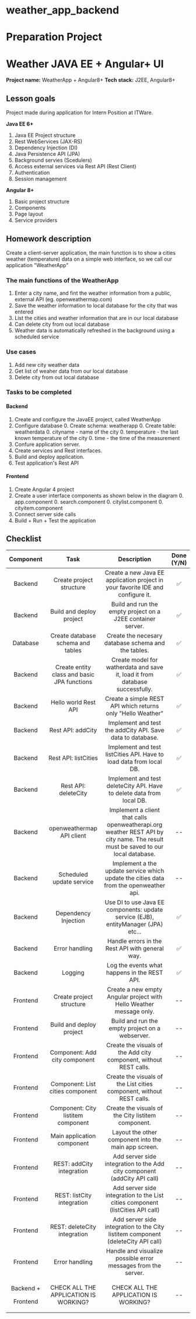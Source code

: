 # weather_app_backend

# **Preparation Project**
# **Weather JAVA EE + Angular+  UI**
**Project name:** WeatherApp + Angular8+
**Tech stack:** J2EE, Angular8+
## **Lesson goals**
Project made during application for Intern Position at ITWare.

**Java EE 6+**
1. Java EE Project structure
1. Rest WebServices (JAX-RS)
1. Dependency Injection (DI)
1. Java Persistence API (JPA)
1. Background servies (Scedulers)
1. Access external services via Rest API (Rest Client)
1. Authentication
1. Session management

**Angular 8+**
1. Basic project structure
1. Components
1. Page layout
1. Service providers

## **Homework description**
Create a client-server application, the main function is to show a cities weather (temperature) data on a simple web interface, so we call our application "WeatherApp"

### **The main functions of the WeatherApp**
1. Enter a city name, and fint the weather information from a public, external API (eg. openweathermap.com)
1. Save the weather information to local database for the city that was entered
1. List the cities and weather information that are in our local database
1. Can delete city from out local database
1. Weather data is automatically refreshed in the background using a scheduled service

### **Use cases**
1. Add new city weather data
1. Get list of weaher data from our local database
1. Delete city from out local database

### **Tasks to be completed**
#### **Backend**
1. Create and configure the JavaEE project, called WeatherApp
1. Configure database 
   0. Create schema: weatherapp
   0. Create table: weatherdata 
      0. cityname - name of the city
      0. temperature - the last known temperature of the city
      0. time - the time of the measurement
1. Confure application server.
1. Create services and Rest interfaces.
1. Build and deploy application.
1. Test application's Rest API

#### **Frontend**
1. Create Angular 4 project
1. Create a user interface components as shown below in the diagram
   0. app.component
   0. search.component
   0. citylist.component
   0. cityitem.component
1. Connect server side calls
1. Build + Run + Test the application


## **Checklist**

|**Component**|**Task**|**Description**|**Done (Y/N)**|
| :-: | :-: | :-: | :-: |
|Backend|Create project structure|Create a new Java EE application project in your favorite IDE and configure it.|:white_check_mark:|
|Backend|Build and deploy project|Build and run the empty project on a J2EE container server.|:white_check_mark:|
|Database|Create database schema and tables|Create the necesary database schema and the tables.|:white_check_mark:|
|Backend|Create entity class and basic JPA functions|Create model for watherdata and save it, load it from database successfully.|:white_check_mark:|
|Backend|Hello world Rest API|Create a simple REST API which returns only "Hello Weather"|:white_check_mark:|
|Backend|Rest API: addCity|Implement and test the addCity API. Save data to database.|:white_check_mark:|
|Backend|Rest API: listCities|Implement and test listCities API. Have to load data from local DB.|:white_check_mark:|
|Backend|Rest API: deleteCity|Implement and test deleteCity API. Have to delete data from local DB.|:white_check_mark:|
|Backend|openweathermap API client|Implement a client that calls openweatherapi.org weather REST API by city name. The result must be saved to our local database.|--|
|Backend|Scheduled update service|Implement a the update service which update the cities data from the openweather api.|--|
|Backend|Dependency Injection|Use DI to use Java EE components: update service (EJB), entityManager (JPA) etc...|:white_check_mark:|
|Backend|Error handling|Handle errors in the Rest API with general way.|:white_check_mark:|
|Backend|Logging|Log the events what happens in the REST API.|:white_check_mark:|
|Frontend|Create project structure|Create a new empty Angular project with Hello Weather message only.|--|
|Frontend|Build and deploy project|Build and run the empty project on a webserver.|--|
|Frontend|Component: Add city component|Create the visuals of the Add city component, without REST calls.|--|
|Frontend|Component: List cities component|Create the visuals of the List cities component, without REST calls.|--|
|Frontend|Component: City listitem component|Create the visuals of the City listitem component.|--|
|Frontend|Main application component|Layout the other component into the main app screen.|--|
|Frontend|REST: addCity integration|Add server side integration to the Add city component (addCity API call)|--|
|Frontend|REST: listCity integration|Add server side integration to the List cities component (listCities API call)|--|
|Frontend|REST: deleteCity integration|Add server side integration to the City listitem component (deleteCity API call)|--|
|Frontend|Error handling|Handle and visualize possible error messages from the server.|--|
|<p>Backend +</p><p>Frontend</p>|CHECK ALL THE APPLICATION IS WORKING?|CHECK ALL THE APPLICATION IS WORKING?|--|